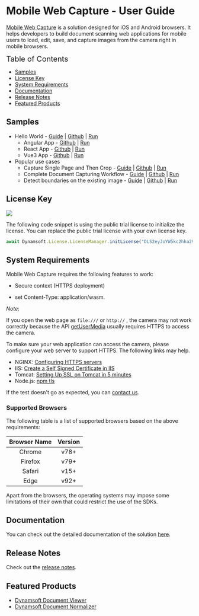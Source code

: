 # Mobile Web Capture - User Guide

[Mobile Web Capture](https://www.dynamsoft.com/use-cases/mobile-web-capture-sdk/?utm_content=nav-solutions) is a solution designed for iOS and Android browsers. It helps developers to build document scanning web applications for mobile users to load, edit, save, and capture images from the camera right in mobile browsers.


<span style="font-size:20px">Table of Contents</span>

- [Samples](#samples)
- [License Key](#license-key)
- [System Requirements](#system-requirements)
- [Documentation](#documentation)
- [Release Notes](#release-notes)
- [Featured Products](#featured-products)

## Samples

- Hello World - [Guide](https://www.dynamsoft.com/mobile-web-capture/docs/gettingstarted/helloworld-singlepage.html) \| [Github](https://github.com/Dynamsoft/mobile-web-capture/tree/master/samples/hello-world-singlepage/hello-world) \| [Run](https://dynamsoft.github.io/mobile-web-capture/samples/hello-world-singlepage/hello-world/hello-world.html)
  - Angular App - [Github](https://github.com/Dynamsoft/mobile-web-capture/tree/master/samples/hello-world-singlepage/hello-world-angular) \| [Run](https://dynamsoft.github.io/mobile-web-capture/samples/hello-world-singlepage/hello-world-angular/)
  - React App - [Github](https://github.com/Dynamsoft/mobile-web-capture/tree/master/samples/hello-world-singlepage/hello-world-react) \| [Run](https://dynamsoft.github.io/mobile-web-capture/samples/hello-world-singlepage/hello-world-react/)
  - Vue3 App - [Github](https://github.com/Dynamsoft/mobile-web-capture/tree/master/samples/hello-world-singlepage/hello-world-vue3) \| [Run](https://dynamsoft.github.io/mobile-web-capture/samples/hello-world-singlepage/hello-world-vue3/)
- Popular use cases
  - Capture Single Page and Then Crop - [Guide](https://www.dynamsoft.com/mobile-web-capture/docs/codegallery/usecases/capture-single-page-and-then-crop.html) \| [Github](https://github.com/Dynamsoft/mobile-web-capture/tree/master/samples/capture-single-page-and-then-crop) \| [Run](https://dynamsoft.github.io/mobile-web-capture/samples/capture-single-page-and-then-crop/)
  - Complete Document Capturing Workflow - [Guide](https://www.dynamsoft.com/mobile-web-capture/docs/codegallery/usecases/complete-doc-capturing-workflow.html) \| [Github](https://github.com/Dynamsoft/mobile-web-capture/tree/master/samples/complete-document-capturing-workflow) \| [Run](https://dynamsoft.github.io/mobile-web-capture/samples/complete-document-capturing-workflow/)
  - Detect boundaries on the existing image - [Guide](https://www.dynamsoft.com/mobile-web-capture/docs/codegallery/usecases/detect-boundaries-on-existing-image.html) \| [Github](https://github.com/Dynamsoft/mobile-web-capture/tree/master/samples/detect-boundaries-on-existing-image) \| [Run](https://dynamsoft.github.io/mobile-web-capture/samples/detect-boundaries-on-existing-image/)

## License Key

[![](https://img.shields.io/badge/Get-30--day%20FREE%20Trial%20License-blue)](https://www.dynamsoft.com/customer/license/trialLicense/?product=mwc&utm_source=npm)

The following code snippet is using the public trial license to initialize the license. You can replace the public trial license with your own license key.

```typescript
await Dynamsoft.License.LicenseManager.initLicense("DLS2eyJoYW5kc2hha2VDb2RlIjoiMjAwMDAxLTEwMjQ5NjE5NyJ9", true); // Replace license here
```

## System Requirements

Mobile Web Capture requires the following features to work:

- Secure context (HTTPS deployment)

- set Content-Type: application/wasm.

*Note*:

If you open the web page as `file:///` or `http://` , the camera may not work correctly because the API <a target="_blank" href="https://developer.mozilla.org/en-US/docs/Web/API/MediaDevices/getUserMedia" title="getUserMedia">getUserMedia</a> usually requires HTTPS to access the camera.

To make sure your web application can access the camera, please configure your web server to support HTTPS. The following links may help.

- NGINX: <a target="_blank" href="https://nginx.org/en/docs/http/configuring_https_servers.html" title="Configuring HTTPS servers">Configuring HTTPS servers</a>
- IIS: <a target="_blank" href="https://aboutssl.org/how-to-create-a-self-signed-certificate-in-iis/" title="Create a Self Signed Certificate in IIS">Create a Self Signed Certificate in IIS</a>
- Tomcat: <a target="_blank" href="https://dzone.com/articles/setting-ssl-tomcat-5-minutes" title="Setting Up SSL on Tomcat in 5 minutes">Setting Up SSL on Tomcat in 5 minutes</a>
- Node.js: <a target="_blank" href="https://nodejs.org/docs/v0.4.1/api/tls.html" title="npm tls">npm tls</a>

If the test doesn't go as expected, you can [contact us](https://www.dynamsoft.com/contact/).

### Supported Browsers

The following table is a list of supported browsers based on the above requirements:

| Browser Name |             Version              |
| :----------: | :------------------------------: |
|    Chrome    |             v78+                 |
|   Firefox    |             v79+                 |
|    Safari    |             v15+                 |
|     Edge     |             v92+                 |

Apart from the browsers, the operating systems may impose some limitations of their own that could restrict the use of the SDKs.

## Documentation

You can check out the detailed documentation of the solution [here](https://www.dynamsoft.com/mobile-web-capture/docs/introduction/index.html).

## Release Notes

Check out the [release notes](https://www.dynamsoft.com/mobile-web-capture/docs/releasenotes/index.html).

## Featured Products

- [Dynamsoft Document Viewer](https://www.dynamsoft.com/document-viewer/docs/introduction/index.html)
- [Dynamsoft Document Normalizer](https://www.dynamsoft.com/document-normalizer/docs/web/programming/javascript/)